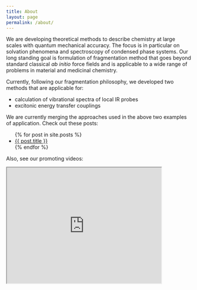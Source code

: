 ```yaml
---
title: About
layout: page
permalink: /about/
---
```


We are developing theoretical methods to describe
chemistry at large scales with quantum mechanical
accuracy. The focus is in particular on solvation phenomena
and spectroscopy of condensed phase systems.
Our long standing goal is formulation of fragmentation
method that goes beyond standard classical *ab initio* force fields
and is applicable to a wide range of problems in material and medicinal chemistry.

Currently, following our fragmentation philosophy, 
we developed two methods that are applicable for:
 - calculation of vibrational spectra of local IR probes
 - excitonic energy transfer couplings

We are currently merging the approaches used in the above two
examples of application. Check out these posts:

<ul>
  {% for post in site.posts %}
    <li>
      <a href="{{ post.url }}">{{ post.title }}</a>
    </li>
  {% endfor %}
</ul>

Also, see our promoting videos:

<iframe width="420" height="315"
src="https://youtube.com/embed/sLqVEK6cph0">
</iframe> 


